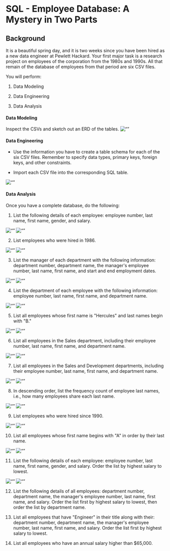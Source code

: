 # SQL - Employee Database: A Mystery in Two Parts


## Background

It is a beautiful spring day, and it is two weeks since you have been hired as a new data engineer at Pewlett Hackard. Your first major task is a research project on employees of the corporation from the 1980s and 1990s. All that remain of the database of employees from that period are six CSV files.

You will perform:

1. Data Modeling

2. Data Engineering

3. Data Analysis


#### Data Modeling

Inspect the CSVs and sketch out an ERD of the tables.
<img width=“500” alt=“” src="https://github.com/abhatt00/SQL_EmployeeSQL/blob/master/QuickDBD-ERD.png">


#### Data Engineering

* Use the information you have to create a table schema for each of the six CSV files. Remember to specify data types, primary keys, foreign keys, and other constraints.

* Import each CSV file into the corresponding SQL table.
<img width=“500” alt=“” src="https://github.com/abhatt00/SQL_EmployeeSQL/blob/master/table_schema_code.png">


#### Data Analysis

Once you have a complete database, do the following:

1. List the following details of each employee: employee number, last name, first name, gender, and salary.
<img width=“500” alt=“” src="https://github.com/abhatt00/SQL_EmployeeSQL/blob/master/query_results/query1.png">
<img width=“500” alt=“” src="https://github.com/abhatt00/SQL_EmployeeSQL/blob/master/query_results/query1_results.png">

2. List employees who were hired in 1986.
<img width=“500” alt=“” src="https://github.com/abhatt00/SQL_EmployeeSQL/blob/master/query_results/query2.png">
<img width=“500” alt=“” src="https://github.com/abhatt00/SQL_EmployeeSQL/blob/master/query_results/query2_results.png">

3. List the manager of each department with the following information: department number, department name, the manager's employee number, last name, first name, and start and end employment dates.
<img width=“500” alt=“” src="https://github.com/abhatt00/SQL_EmployeeSQL/blob/master/query_results/query3.png">
<img width=“500” alt=“” src="https://github.com/abhatt00/SQL_EmployeeSQL/blob/master/query_results/query3_results.png">

4. List the department of each employee with the following information: employee number, last name, first name, and department name.
<img width=“500” alt=“” src="https://github.com/abhatt00/SQL_EmployeeSQL/blob/master/query_results/query4.png">
<img width=“500” alt=“” src="https://github.com/abhatt00/SQL_EmployeeSQL/blob/master/query_results/query4_results.png">

5. List all employees whose first name is "Hercules" and last names begin with "B."
<img width=“500” alt=“” src="https://github.com/abhatt00/SQL_EmployeeSQL/blob/master/query_results/query5.png">
<img width=“500” alt=“” src="https://github.com/abhatt00/SQL_EmployeeSQL/blob/master/query_results/query5_results.png">

6. List all employees in the Sales department, including their employee number, last name, first name, and department name.
<img width=“500” alt=“” src="https://github.com/abhatt00/SQL_EmployeeSQL/blob/master/query_results/query6.png">
<img width=“500” alt=“” src="https://github.com/abhatt00/SQL_EmployeeSQL/blob/master/query_results/query6_results.png">

7. List all employees in the Sales and Development departments, including their employee number, last name, first name, and department name.
<img width=“500” alt=“” src="https://github.com/abhatt00/SQL_EmployeeSQL/blob/master/query_results/query7.png">
<img width=“500” alt=“” src="https://github.com/abhatt00/SQL_EmployeeSQL/blob/master/query_results/query7_results.png">

8. In descending order, list the frequency count of employee last names, i.e., how many employees share each last name.
<img width=“500” alt=“” src="https://github.com/abhatt00/SQL_EmployeeSQL/blob/master/query_results/query8.png">
<img width=“500” alt=“” src="https://github.com/abhatt00/SQL_EmployeeSQL/blob/master/query_results/query8_results.png">

9. List employees who were hired since 1990.
<img width=“500” alt=“” src="https://github.com/abhatt00/SQL_EmployeeSQL/blob/master/query_results/query9.png">
<img width=“500” alt=“” src="https://github.com/abhatt00/SQL_EmployeeSQL/blob/master/query_results/query9_results.png">

10. List all employees whose first name begins with "A" in order by their last name.
<img width=“500” alt=“” src="https://github.com/abhatt00/SQL_EmployeeSQL/blob/master/query_results/query10.png">
<img width=“500” alt=“” src="https://github.com/abhatt00/SQL_EmployeeSQL/blob/master/query_results/query10_results.png">

11. List the following details of each employee: employee number, last name, first name, gender, and salary. Order the list by highest salary to lowest.
<img width=“500” alt=“” src="https://github.com/abhatt00/SQL_EmployeeSQL/blob/master/query_results/query11.png">
<img width=“500” alt=“” src="https://github.com/abhatt00/SQL_EmployeeSQL/blob/master/query_results/query11_results.png">

12. List the following details of all employees: department number, department name, the manager's employee number, last name, first name, and salary. Order the list first by highest salary to lowest, then order the list by department name.

13. List all employees that have "Engineer" in their title along with their: department number, department name, the manager's employee number, last name, first name, and salary. Order the list first by highest salary to lowest.

14. List all employees who have an annual salary higher than $65,000.
